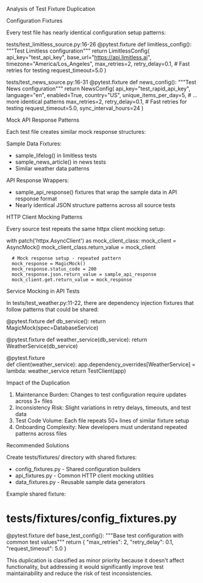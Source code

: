 Analysis of Test Fixture Duplication

  Configuration Fixtures

  Every test file has nearly identical configuration setup patterns:

  tests/test_limitless_source.py:16-26
  @pytest.fixture
  def limitless_config():
      """Test Limitless configuration"""
      return LimitlessConfig(
          api_key="test_api_key",
          base_url="https://api.limitless.ai",
          timezone="America/Los_Angeles",
          max_retries=2,
          retry_delay=0.1,  # Fast retries for testing
          request_timeout=5.0
      )

  tests/test_news_source.py:16-31
  @pytest.fixture
  def news_config():
      """Test News configuration"""
      return NewsConfig(
          api_key="test_rapid_api_key",
          language="en",
          enabled=True,
          country="US",
          unique_items_per_day=5,
          # ... more identical patterns
          max_retries=2,
          retry_delay=0.1,  # Fast retries for testing
          request_timeout=5.0,
          sync_interval_hours=24
      )

  Mock API Response Patterns

  Each test file creates similar mock response structures:

  Sample Data Fixtures:
  - sample_lifelog() in limitless tests
  - sample_news_article() in news tests
  - Similar weather data patterns

  API Response Wrappers:
  - sample_api_response() fixtures that wrap the sample data in API response format
  - Nearly identical JSON structure patterns across all source tests

  HTTP Client Mocking Patterns

  Every source test repeats the same httpx client mocking setup:

  with patch('httpx.AsyncClient') as mock_client_class:
      mock_client = AsyncMock()
      mock_client_class.return_value = mock_client

      # Mock response setup - repeated pattern
      mock_response = MagicMock()
      mock_response.status_code = 200
      mock_response.json.return_value = sample_api_response
      mock_client.get.return_value = mock_response

  Service Mocking in API Tests

  In tests/test_weather.py:11-22, there are dependency injection fixtures that follow patterns that could be
  shared:

  @pytest.fixture
  def db_service():
      return MagicMock(spec=DatabaseService)

  @pytest.fixture
  def weather_service(db_service):
      return WeatherService(db_service)

  @pytest.fixture  
  def client(weather_service):
      app.dependency_overrides[WeatherService] = lambda: weather_service
      return TestClient(app)

  Impact of the Duplication

  1. Maintenance Burden: Changes to test configuration require updates across 3+ files
  2. Inconsistency Risk: Slight variations in retry delays, timeouts, and test data
  3. Test Code Volume: Each file repeats 50+ lines of similar fixture setup
  4. Onboarding Complexity: New developers must understand repeated patterns across files

  Recommended Solutions

  Create tests/fixtures/ directory with shared fixtures:
  - config_fixtures.py - Shared configuration builders
  - api_fixtures.py - Common HTTP client mocking utilities
  - data_fixtures.py - Reusable sample data generators

  Example shared fixture:
  # tests/fixtures/config_fixtures.py
  @pytest.fixture
  def base_test_config():
      """Base test configuration with common test values"""
      return {
          "max_retries": 2,
          "retry_delay": 0.1,
          "request_timeout": 5.0
      }

  This duplication is classified as minor priority because it doesn't affect functionality, but addressing it
  would significantly improve test maintainability and reduce the risk of test inconsistencies.
